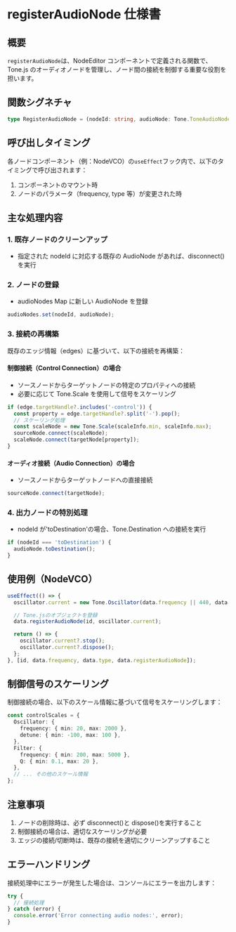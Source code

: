 # registerAudioNode 仕様書

## 概要

`registerAudioNode`は、NodeEditor コンポーネントで定義される関数で、Tone.js のオーディオノードを管理し、ノード間の接続を制御する重要な役割を担います。

## 関数シグネチャ

```typescript
type RegisterAudioNode = (nodeId: string, audioNode: Tone.ToneAudioNode) => void;
```

## 呼び出しタイミング

各ノードコンポーネント（例：NodeVCO）の`useEffect`フック内で、以下のタイミングで呼び出されます：

1. コンポーネントのマウント時
2. ノードのパラメータ（frequency, type 等）が変更された時

## 主な処理内容

### 1. 既存ノードのクリーンアップ

- 指定された nodeId に対応する既存の AudioNode があれば、disconnect()を実行

### 2. ノードの登録

- audioNodes Map に新しい AudioNode を登録

```typescript
audioNodes.set(nodeId, audioNode);
```

### 3. 接続の再構築

既存のエッジ情報（edges）に基づいて、以下の接続を再構築：

#### 制御接続（Control Connection）の場合

- ソースノードからターゲットノードの特定のプロパティへの接続
- 必要に応じて Tone.Scale を使用して信号をスケーリング

```typescript
if (edge.targetHandle?.includes('-control')) {
  const property = edge.targetHandle?.split('-').pop();
  // スケーリング処理
  const scaleNode = new Tone.Scale(scaleInfo.min, scaleInfo.max);
  sourceNode.connect(scaleNode);
  scaleNode.connect(targetNode[property]);
}
```

#### オーディオ接続（Audio Connection）の場合

- ソースノードからターゲットノードへの直接接続

```typescript
sourceNode.connect(targetNode);
```

### 4. 出力ノードの特別処理

- nodeId が'toDestination'の場合、Tone.Destination への接続を実行

```typescript
if (nodeId === 'toDestination') {
  audioNode.toDestination();
}
```

## 使用例（NodeVCO）

```typescript
useEffect(() => {
  oscillator.current = new Tone.Oscillator(data.frequency || 440, data.type || 'sine');

  // Tone.jsのオブジェクトを登録
  data.registerAudioNode(id, oscillator.current);

  return () => {
    oscillator.current?.stop();
    oscillator.current?.dispose();
  };
}, [id, data.frequency, data.type, data.registerAudioNode]);
```

## 制御信号のスケーリング

制御接続の場合、以下のスケール情報に基づいて信号をスケーリングします：

```typescript
const controlScales = {
  Oscillator: {
    frequency: { min: 20, max: 2000 },
    detune: { min: -100, max: 100 },
  },
  Filter: {
    frequency: { min: 200, max: 5000 },
    Q: { min: 0.1, max: 20 },
  },
  // ... その他のスケール情報
};
```

## 注意事項

1. ノードの削除時は、必ず disconnect()と dispose()を実行すること
2. 制御接続の場合は、適切なスケーリングが必要
3. エッジの接続/切断時は、既存の接続を適切にクリーンアップすること

## エラーハンドリング

接続処理中にエラーが発生した場合は、コンソールにエラーを出力します：

```typescript
try {
  // 接続処理
} catch (error) {
  console.error('Error connecting audio nodes:', error);
}
```

